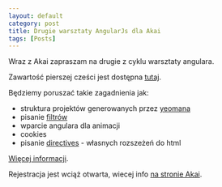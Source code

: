 ```yaml
---
layout: default
category: post
title: Drugie warsztaty AngularJs dla Akai
tags: [Posts]
---
```

Wraz z Akai zapraszam na drugie z cyklu warsztaty angulara.

Zawartość pierszej cześci jest dostępna [tutaj](/blog/warsztaty%20event/2013/04/20/1-Warsztaty-AngularJs-Akai-Poznan.html).

Będziemy poruszać takie zagadnienia jak:

* struktura projektów generowanych przez [yeomana](http://yeoman.io/)
* pisanie [filtrów](http://docs.angularjs.org/guide/dev_guide.templates.filters.using_filters)
* wparcie angulara dla animacji
* cookies
* pisanie [directives](http://docs.angularjs.org/guide/concepts#directives) - własnych rozszeżeń do html

[Więcej informacji](/blog/warsztaty/2013/06/08/2-Warsztaty-AngularJs-Akai-Poznan.html).

Rejestracja jest wciąż otwarta, wiecej info [na stronie Akai](http://akai.org.pl/warsztaty-angular-js-2/).
